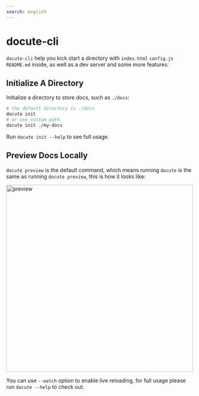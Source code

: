 ```yaml
---
search: english
---
```


# docute-cli

`docute-cli` help you kick start a directory with `index.html` `config.js` `README.md` inside, as well as a dev server and some more features.

## Initialize A Directory

Initialize a directory to store docs, such as `./docs`:

```bash
# the default directory is ./docs
docute init
# or use custom path
docute init ./my-docs
```

Run `docute init --help` to see full usage.

## Preview Docs Locally

`docute preview` is the default command, which means running `docute` is the same as running `docute preview`, this is how it looks like:

<img src="/assets/command-preview.png" alt="preview" width="500">

You can use `--watch` option to enable live reloading, for full usage please run `docute --help` to check out.
